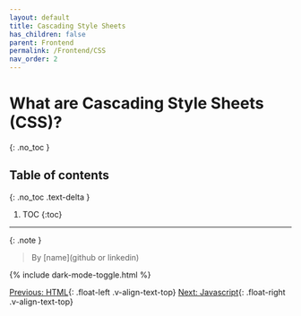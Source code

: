 ```yaml
---
layout: default
title: Cascading Style Sheets
has_children: false
parent: Frontend
permalink: /Frontend/CSS
nav_order: 2
---
```


# What are Cascading Style Sheets (CSS)?
{: .no_toc }

## Table of contents
{: .no_toc .text-delta }

1. TOC
{:toc}

---

{: .note }
> By [name](github or linkedin)    

{% include dark-mode-toggle.html %}

[Previous: HTML](HTML){: .float-left .v-align-text-top}
[Next: Javascript](Javascript){: .float-right .v-align-text-top}